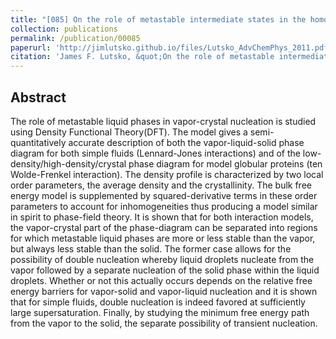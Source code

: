 ```yaml
---
title: "[085] On the role of metastable intermediate states in the homogeneous nucleation of solids from solution"
collection: publications
permalink: /publication/00085
paperurl: 'http://jimlutsko.github.io/files/Lutsko_AdvChemPhys_2011.pdf'
citation: 'James F. Lutsko, &quot;On the role of metastable intermediate states in the homogeneous nucleation of solids from solution&quot;, <i>Adv. Chem. Phys.</i>, <strong>151</strong>, 137 (2012)'
---
```

Abstract
---
The role of metastable liquid phases in vapor-crystal nucleation is studied using Density Functional Theory(DFT). The model gives a semi-quantitatively accurate description of both the vapor-liquid-solid phase diagram for both simple fluids (Lennard-Jones interactions) and of the low-density/high-density/crystal phase diagram for model globular proteins (ten Wolde-Frenkel interaction). The density profile is characterized by two local order parameters, the average density and the crystallinity. The bulk free energy model is supplemented by squared-derivative terms in these order parameters to account for inhomogeneities thus producing a model similar in spirit to phase-field theory. It is shown that for both interaction models, the vapor-crystal part of the phase-diagram can be separated into regions for which metastable liquid phases are more or less stable than the vapor, but always less stable than the solid. The former case allows for the possibility of double nucleation whereby liquid droplets nucleate from the vapor followed by a separate nucleation of the solid phase within the liquid droplets. Whether or not this actually occurs depends on the relative free energy barriers for vapor-solid and vapor-liquid nucleation and it is shown that for simple fluids, double nucleation is indeed favored at sufficiently large supersaturation. Finally, by studying the minimum free energy path from the vapor to the solid, the separate possibility of transient nucleation.
